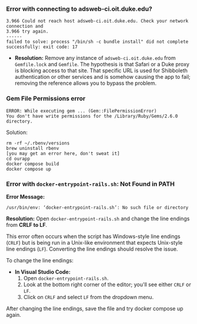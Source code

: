 ### Error with connecting to adsweb-ci.oit.duke.edu?

```
3.966 Could not reach host adsweb-ci.oit.duke.edu. Check your network connection and
3.966 try again.
------
failed to solve: process "/bin/sh -c bundle install" did not complete successfully: exit code: 17
```

- **Resolution:** Remove any instance of `adsweb-ci.oit.duke.edu` from `Gemfile.lock` and `Gemfile`. The hypothesis is that Safari or a Duke proxy is blocking access to that site. That specific URL is used for Shibboleth authentication or other services and is somehow causing the app to fail; removing the reference allows you to bypass the problem.

### Gem File Permissions error
```
ERROR: While executing gem ... (Gem::FilePermissionError)
You don't have write permissions for the /Library/Ruby/Gems/2.6.0 directory.
```

Solution: 
```
rm -rf ~/.rbenv/versions
brew uninstall rbenv
[you may get an error here, don't sweat it]
cd ourapp
docker compose build
docker compose up
```

### Error with `docker-entrypoint-rails.sh`: Not Found in PATH

**Error Message:**
```
/usr/bin/env: ‘docker-entrypoint-rails.sh’: No such file or directory
```

**Resolution:**
Open `docker-entrypoint-rails.sh` and change the line endings from **CRLF to LF**.

This error often occurs when the script has Windows-style line endings (`CRLF`) but is being run in a Unix-like environment that expects Unix-style line endings (`LF`). Converting the line endings should resolve the issue.

To change the line endings:

- **In Visual Studio Code:**
  1. Open `docker-entrypoint-rails.sh`.
  2. Look at the bottom right corner of the editor; you'll see either `CRLF` or `LF`.
  3. Click on `CRLF` and select `LF` from the dropdown menu.

After changing the line endings, save the file and try docker compose up again.